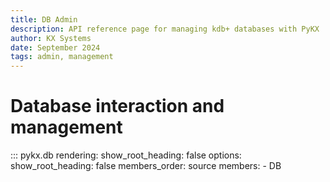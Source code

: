 ```yaml
---
title: DB Admin
description: API reference page for managing kdb+ databases with PyKX
author: KX Systems
date: September 2024
tags: admin, management
---
```

# Database interaction and management

::: pykx.db
    rendering:
      show_root_heading: false
    options:
      show_root_heading: false
      members_order: source
      members:
        - DB
